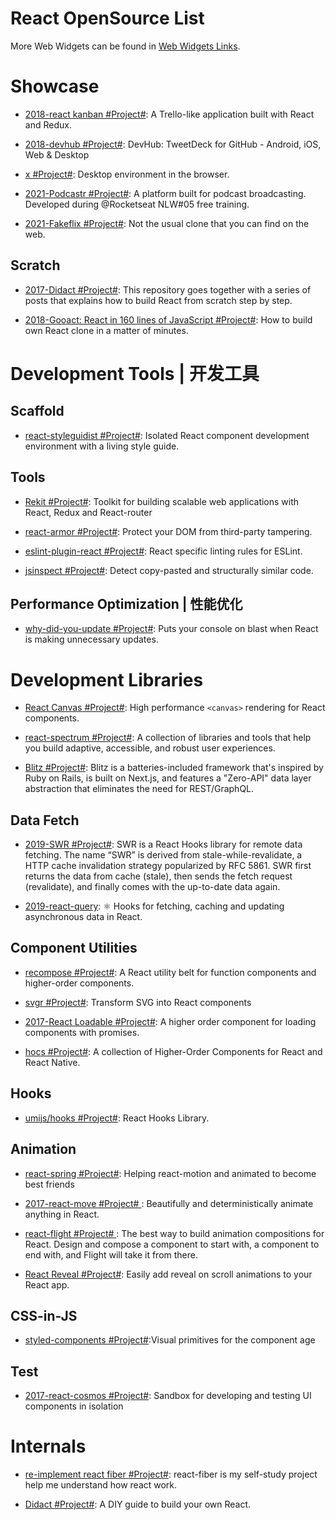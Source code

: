 # React OpenSource List

More Web Widgets can be found in [Web Widgets Links](https://github.com/wx-chevalier/Awesome-Lists/blob/master/Web/Widgets/Web-Widgets-List.md).

# Showcase

- [2018-react kanban #Project#](https://github.com/yogaboll/react-kanban): A Trello-like application built with React and Redux.

- [2018-devhub #Project#](https://github.com/devhubapp/devhub): DevHub: TweetDeck for GitHub - Android, iOS, Web & Desktop

- [x #Project#](https://github.com/DustinBrett/x): Desktop environment in the browser.

- [2021-Podcastr #Project#](https://github.com/josepholiveira/podcastr): A platform built for podcast broadcasting. Developed during @Rocketseat NLW#05 free training.

- [2021-Fakeflix #Project#](https://github.com/Th3Wall/Fakeflix): Not the usual clone that you can find on the web.

## Scratch

- [2017-Didact #Project#](https://github.com/hexacta/didact): This repository goes together with a series of posts that explains how to build React from scratch step by step.

- [2018-Gooact: React in 160 lines of JavaScript #Project#](https://parg.co/Y5s): How to build own React clone in a matter of minutes.

# Development Tools | 开发工具

## Scaffold

- [react-styleguidist #Project#](https://github.com/styleguidist/react-styleguidist): Isolated React component development environment with a living style guide.

## Tools

- [Rekit #Project#](https://github.com/supnate/rekit): Toolkit for building scalable web applications with React, Redux and React-router

- [react-armor #Project#](https://github.com/elierotenberg/react-armor): Protect your DOM from third-party tampering.

- [eslint-plugin-react #Project#](https://parg.co/b11): React specific linting rules for ESLint.

- [jsinspect #Project#](https://github.com/danielstjules/jsinspect): Detect copy-pasted and structurally similar code.

## Performance Optimization | 性能优化

- [why-did-you-update #Project#](https://github.com/garbles/why-did-you-update): Puts your console on blast when React is making unnecessary updates.

# Development Libraries

- [React Canvas #Project#](https://github.com/Flipboard/react-canvas): High performance `<canvas>` rendering for React components.

- [react-spectrum #Project#](https://github.com/adobe/react-spectrum): A collection of libraries and tools that help you build adaptive, accessible, and robust user experiences.

- [Blitz #Project#](https://blitzjs.com/): Blitz is a batteries-included framework that's inspired by Ruby on Rails, is built on Next.js, and features a "Zero-API" data layer abstraction that eliminates the need for REST/GraphQL.

## Data Fetch

- [2019-SWR #Project#](https://github.com/zeit/swr): SWR is a React Hooks library for remote data fetching. The name “SWR” is derived from stale-while-revalidate, a HTTP cache invalidation strategy popularized by RFC 5861. SWR first returns the data from cache (stale), then sends the fetch request (revalidate), and finally comes with the up-to-date data again.

- [2019-react-query](https://github.com/tannerlinsley/react-query): ⚛️ Hooks for fetching, caching and updating asynchronous data in React.

## Component Utilities

- [recompose #Project#](https://github.com/acdlite/recompose/blob/master/docs/API.md#withstate): A React utility belt for function components and higher-order components.

- [svgr #Project#](https://github.com/smooth-code/svgr): Transform SVG into React components

- [2017-React Loadable #Project#](https://github.com/thejameskyle/react-loadable): A higher order component for loading components with promises.

- [hocs #Project#](https://github.com/deepsweet/hocs): A collection of Higher-Order Components for React and React Native.

## Hooks

- [umijs/hooks #Project#](https://github.com/umijs/hooks): React Hooks Library.

## Animation

- [react-spring #Project#](https://github.com/drcmda/react-spring): Helping react-motion and animated to become best friends

- [2017-react-move #Project# ](https://github.com/tannerlinsley/react-move): Beautifully and deterministically animate anything in React.

- [react-flight #Project# ](https://github.com/jondot/react-flight): The best way to build animation compositions for React. Design and compose a component to start with, a component to end with, and Flight will take it from there.

- [React Reveal #Project#](https://github.com/rnosov/react-reveal): Easily add reveal on scroll animations to your React app.

## CSS-in-JS

- [styled-components #Project#](https://github.com/styled-components/styled-components):Visual primitives for the component age

## Test

- [2017-react-cosmos #Project#](https://cubox.pro/c/SwAGqu): Sandbox for developing and testing UI components in isolation

# Internals

- [re-implement react fiber #Project#](https://github.com/tranbathanhtung/react-fiber-implement): react-fiber is my self-study project help me understand how react work.

- [Didact #Project#](https://github.com/pomber/didact): A DIY guide to build your own React.
